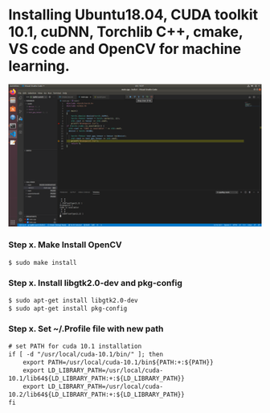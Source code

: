 # Installing Ubuntu18.04, CUDA toolkit 10.1, cuDNN, Torchlib C++, cmake, VS code and OpenCV for machine learning.
![](test_debug.png)



### Step x. Make Install OpenCV
    $ sudo make install
    
### Step x. Install libgtk2.0-dev and pkg-config
    $ sudo apt-get install libgtk2.0-dev
    $ sudo apt-get install pkg-config
    
### Step x. Set ~/.Profile file with new path
    

    # set PATH for cuda 10.1 installation
    if [ -d "/usr/local/cuda-10.1/bin/" ]; then
        export PATH=/usr/local/cuda-10.1/bin${PATH:+:${PATH}}
        export LD_LIBRARY_PATH=/usr/local/cuda-10.1/lib64${LD_LIBRARY_PATH:+:${LD_LIBRARY_PATH}}
        export LD_LIBRARY_PATH=/usr/local/cuda-10.2/lib64${LD_LIBRARY_PATH:+:${LD_LIBRARY_PATH}}
    fi


